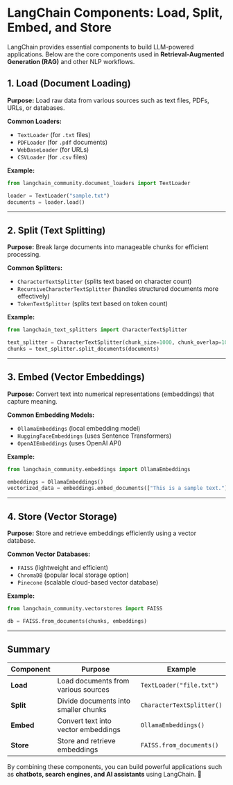 # LangChain Components: Load, Split, Embed, and Store

LangChain provides essential components to build LLM-powered applications. Below are the core components used in **Retrieval-Augmented Generation (RAG)** and other NLP workflows.

## 1. Load (Document Loading)
**Purpose:** Load raw data from various sources such as text files, PDFs, URLs, or databases.

**Common Loaders:**
- `TextLoader` (for `.txt` files)
- `PDFLoader` (for `.pdf` documents)
- `WebBaseLoader` (for URLs)
- `CSVLoader` (for `.csv` files)

**Example:**
```python
from langchain_community.document_loaders import TextLoader

loader = TextLoader("sample.txt")
documents = loader.load()
```

---

## 2. Split (Text Splitting)
**Purpose:** Break large documents into manageable chunks for efficient processing.

**Common Splitters:**
- `CharacterTextSplitter` (splits text based on character count)
- `RecursiveCharacterTextSplitter` (handles structured documents more effectively)
- `TokenTextSplitter` (splits text based on token count)

**Example:**
```python
from langchain_text_splitters import CharacterTextSplitter

text_splitter = CharacterTextSplitter(chunk_size=1000, chunk_overlap=100)
chunks = text_splitter.split_documents(documents)
```

---

## 3. Embed (Vector Embeddings)
**Purpose:** Convert text into numerical representations (embeddings) that capture meaning.

**Common Embedding Models:**
- `OllamaEmbeddings` (local embedding model)
- `HuggingFaceEmbeddings` (uses Sentence Transformers)
- `OpenAIEmbeddings` (uses OpenAI API)

**Example:**
```python
from langchain_community.embeddings import OllamaEmbeddings

embeddings = OllamaEmbeddings()
vectorized_data = embeddings.embed_documents(["This is a sample text."])
```

---

## 4. Store (Vector Storage)
**Purpose:** Store and retrieve embeddings efficiently using a vector database.

**Common Vector Databases:**
- `FAISS` (lightweight and efficient)
- `ChromaDB` (popular local storage option)
- `Pinecone` (scalable cloud-based vector database)

**Example:**
```python
from langchain_community.vectorstores import FAISS

db = FAISS.from_documents(chunks, embeddings)
```

---

## Summary
| Component | Purpose | Example |
|-----------|---------|---------|
| **Load** | Load documents from various sources | `TextLoader("file.txt")` |
| **Split** | Divide documents into smaller chunks | `CharacterTextSplitter()` |
| **Embed** | Convert text into vector embeddings | `OllamaEmbeddings()` |
| **Store** | Store and retrieve embeddings | `FAISS.from_documents()` |

By combining these components, you can build powerful applications such as **chatbots, search engines, and AI assistants** using LangChain. 🚀

